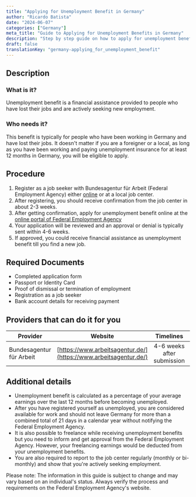 ```yaml
---
title: "Applying for Unemployment Benefit in Germany"
author: "Ricardo Batista"
date: "2024-06-07"
categories: ["Germany"]
meta_title: "Guide to Applying for Unemployment Benefits in Germany"
description: "Step by step guide on how to apply for unemployment benefits in Germany and the necessary requirements"
draft: false
translationKey: "germany-applying_for_unemployment_benefit"
---
```


## Description
### What is it?
Unemployment benefit is a financial assistance provided to people who have lost their jobs and are actively seeking new employment. 

### Who needs it?
This benefit is typically for people who have been working in Germany and have lost their jobs. It doesn't matter if you are a foreigner or a local, as long as you have been working and paying unemployment insurance for at least 12 months in Germany, you will be eligible to apply. 

## Procedure

1. Register as a job seeker with Bundesagentur für Arbeit (Federal Employment Agency) either [online](https://www.arbeitsagentur.de/arbeitslos-arbeit-finden/arbeitslos-melden) or at a local job center.
2. After registering, you should receive confirmation from the job center in about 2-3 weeks. 
3. After getting confirmation, apply for unemployment benefit online at the [online portal of Federal Employment Agency](https://www.arbeitsagentur.de/en/Welcome)
4. Your application will be reviewed and an approval or denial is typically sent within 4-6 weeks. 
5. If approved, you could receive financial assistance as unemployment benefit till you find a new job.   

## Required Documents

- Completed application form
- Passport or Identity Card
- Proof of dismissal or termination of employment
- Registration as a job seeker
- Bank account details for receiving payment

## Providers that can do it for you

| Provider            |     Website                                         |     Timelines           |       Cost       |
| ------------------- | ------------------------------------------------- | :------------------: | :----------: |
| Bundesagentur für Arbeit     |  [https://www.arbeitsagentur.de/](https://www.arbeitsagentur.de/)         |   4-6 weeks after submission        |    Free     |

## Additional details

- Unemployment benefit is calculated as a percentage of your average earnings over the last 12 months before becoming unemployed.
- After you have registered yourself as unemployed, you are considered available for work and should not leave Germany for more than a combined total of 21 days in a calendar year without notifying the Federal Employment Agency.
- It is also possible to freelance while receiving unemployment benefits but you need to inform and get approval from the Federal Employment Agency. However, your freelancing earnings would be deducted from your unemployment benefits. 
- You are also required to report to the job center regularly (monthly or bi-monthly) and show that you're actively seeking employment. 

Please note: The information in this guide is subject to change and may vary based on an individual's status. Always verify the process and requirements on the Federal Employment Agency's website.